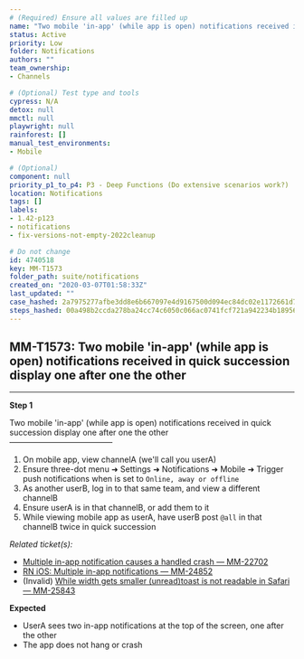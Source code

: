 ```yaml
---
# (Required) Ensure all values are filled up
name: "Two mobile 'in-app' (while app is open) notifications received in quick succession display one after one the other"
status: Active
priority: Low
folder: Notifications
authors: ""
team_ownership: 
- Channels

# (Optional) Test type and tools
cypress: N/A
detox: null
mmctl: null
playwright: null
rainforest: []
manual_test_environments: 
- Mobile

# (Optional)
component: null
priority_p1_to_p4: P3 - Deep Functions (Do extensive scenarios work?)
location: Notifications
tags: []
labels: 
- 1.42-p123
- notifications
- fix-versions-not-empty-2022cleanup

# Do not change
id: 4740518
key: MM-T1573
folder_path: suite/notifications
created_on: "2020-03-07T01:58:33Z"
last_updated: ""
case_hashed: 2a7975277afbe3dd8e6b667097e4d9167500d094ec84dc02e1172661d7358daa84dba43043c98c03a73076ce828d9742
steps_hashed: 00a498b2ccda278ba24cc74c6050c066ac0741fcf721a942234b189561351bde83acf69a6754a1985e6b77dafa47659e
---
```


## MM-T1573: Two mobile 'in-app' (while app is open) notifications received in quick succession display one after one the other

---

**Step 1**

Two mobile 'in-app' (while app is open) notifications received in quick succession display one after one the other\
––––––––––––––––––––––––––

1. On mobile app, view channelA (we'll call you userA)
2. Ensure three-dot menu ➜ Settings ➜ Notifications ➜ Mobile ➜ Trigger push notifications when is set to `Online, away or offline`
3. As another userB, log in to that same team, and view a different channelB
4. Ensure userA is in that channelB, or add them to it
5. While viewing mobile app as userA, have userB post `@all` in that channelB twice in quick succession

_Related ticket(s):_

- [Multiple in-app notification causes a handled crash — MM-22702](https://mattermost.atlassian.net/browse/MM-22702)
- [RN iOS: Multiple in-app notifications — MM-24852](https://mattermost.atlassian.net/browse/MM-24852)
- (Invalid) [While width gets smaller (unread)toast is not readable in Safari — MM-25843](https://mattermost.atlassian.net/browse/MM-25843)

**Expected**

- UserA sees two in-app notifications at the top of the screen, one after the other
- The app does not hang or crash
